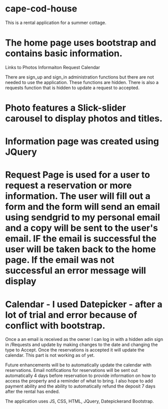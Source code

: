 # cape-cod-house
This is a rental application for a summer cottage.  


# The home page uses bootstrap and contains basic information.

Links to  Photos
          Informaiton
          Request
          Calendar

There are sign_up and sign_in administration functions but there are not needed to use the application.  These functions are hidden.  There is also a requests function that is hidden to update a request to accepted.

#  Photo features a Slick-slider carousel to display photos and titles.

#  Information page was created using JQuery

#  Request Page is used for a user to request a reservation or more information.  The user will fill out a form and the form will send an email using sendgrid to my personal email and a copy will be sent to the user's email.  IF the email is successful the user will be taken back to the home page.  If the email was not successful an error message will display

# Calendar - I used Datepicker - after a lot of trial and error because of conflict with bootstrap.
Once a an email is received as the owner I can log in with a hidden adin sign in /Requests and update by making changes to the date and changing the type to Accept.  Once the reservations is accepted it will update the calendar.  This part is not working as of yet.

Future enhancements will be to automatically update the calendar with reservations.  Email notifications for reservations will be sent out automatically 4 days before reservation to provide information on how to access the property and a reminder of what to bring.  I also hope to add payment ability and the ability to automatically refund the deposit 7 days after the rental has ended.



The application uses JS, CSS, HTML, JQuery, Datepickerand Bootstrap.
